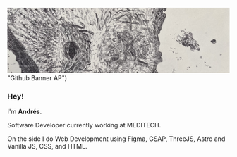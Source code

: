 
![Alt text](https://github.com/AndresPonciano/AndresPonciano/blob/main/spaceship.jpg) "Github Banner AP")
### Hey!

I'm **Andrés**.

Software Developer currently working at MEDITECH.

On the side I do Web Development using Figma, GSAP, ThreeJS, Astro and Vanilla JS, CSS, and HTML.

<br>
<br>
<br>
<br>
